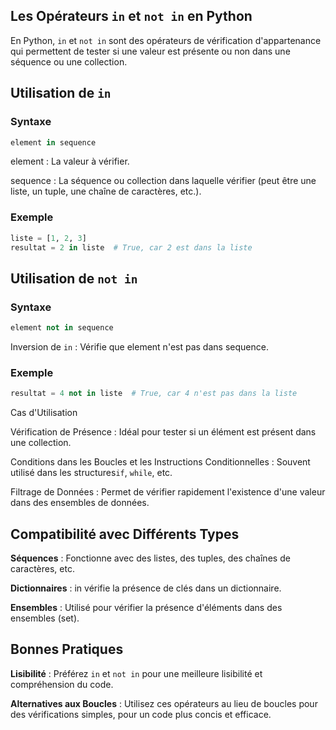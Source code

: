 ## Les Opérateurs ```in``` et ```not in``` en Python

En Python, ```in``` et ```not in``` sont des opérateurs de vérification d'appartenance qui permettent de tester si une valeur est présente ou non dans une séquence ou une collection.

## Utilisation de ```in```

### Syntaxe
```python
element in sequence
```
element : La valeur à vérifier.

sequence : La séquence ou collection dans laquelle vérifier (peut être une liste, un tuple, une chaîne de caractères, etc.).

### Exemple

```python
liste = [1, 2, 3]
resultat = 2 in liste  # True, car 2 est dans la liste
```

## Utilisation de ```not in```

### Syntaxe

```python
element not in sequence
```
Inversion de ```in``` : Vérifie que element n'est pas dans sequence.

### Exemple

```python
resultat = 4 not in liste  # True, car 4 n'est pas dans la liste
```
Cas d'Utilisation

Vérification de Présence : Idéal pour tester si un élément est présent dans une collection.

Conditions dans les Boucles et les Instructions Conditionnelles : Souvent utilisé dans les structures```if```, ```while```, etc.

Filtrage de Données : Permet de vérifier rapidement l'existence d'une valeur dans des ensembles de données.

## Compatibilité avec Différents Types

**Séquences** : Fonctionne avec des listes, des tuples, des chaînes de caractères, etc.

**Dictionnaires** : in vérifie la présence de clés dans un dictionnaire.

**Ensembles** : Utilisé pour vérifier la présence d'éléments dans des ensembles (set).

## Bonnes Pratiques

**Lisibilité** : Préférez ```in``` et ```not in``` pour une meilleure lisibilité et compréhension du code.

**Alternatives aux Boucles** : Utilisez ces opérateurs au lieu de boucles pour des vérifications simples, pour un code plus concis et efficace.
